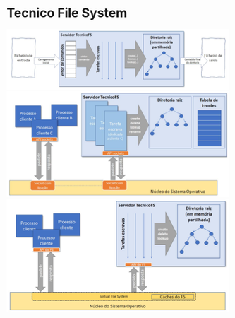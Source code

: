 # Tecnico File System
![](imgs/tecnicofs-1.png)
![](imgs/tecnicofs-2.png)
![](imgs/tecnicofs-3.png)
